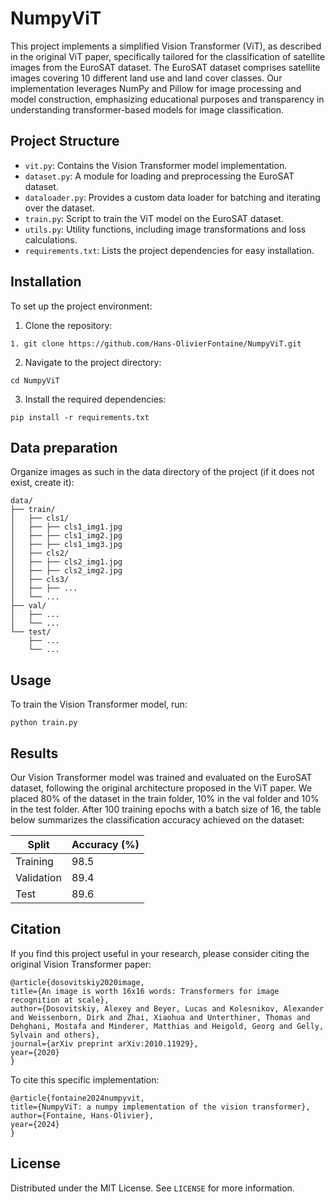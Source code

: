# NumpyViT
This project implements a simplified Vision Transformer (ViT), as described in the original ViT paper, specifically tailored for the classification of satellite images from the EuroSAT dataset. The EuroSAT dataset comprises satellite images covering 10 different land use and land cover classes. Our implementation leverages NumPy and Pillow for image processing and model construction, emphasizing educational purposes and transparency in understanding transformer-based models for image classification.

## Project Structure

- `vit.py`: Contains the Vision Transformer model implementation.
- `dataset.py`: A module for loading and preprocessing the EuroSAT dataset.
- `dataloader.py`: Provides a custom data loader for batching and iterating over the dataset.
- `train.py`: Script to train the ViT model on the EuroSAT dataset.
- `utils.py`: Utility functions, including image transformations and loss calculations.
- `requirements.txt`: Lists the project dependencies for easy installation.

## Installation

To set up the project environment:

1. Clone the repository:
```
1. git clone https://github.com/Hans-OlivierFontaine/NumpyViT.git
```
2. Navigate to the project directory:
```
cd NumpyViT
```
3. Install the required dependencies:
```
pip install -r requirements.txt
```

## Data preparation

Organize images as such in the data directory of the project (if it does not exist, create it):
```
data/
├── train/
│   ├── cls1/
│   ├── ├── cls1_img1.jpg
│   ├── ├── cls1_img2.jpg
│   ├── ├── cls1_img3.jpg
│   ├── cls2/
│   ├── ├── cls2_img1.jpg
│   ├── ├── cls2_img2.jpg
│   ├── cls3/
│   ├── ├── ...
│   └── ...
├── val/
│   ├── ...
│   └── ...
└── test/
    ├── ...
    └── ...
```

## Usage

To train the Vision Transformer model, run:
```
python train.py
```

## Results

Our Vision Transformer model was trained and evaluated on the EuroSAT dataset, following the original architecture proposed in the ViT paper. We placed 80% of the dataset in the train folder, 10% in the val folder and 10% in the test folder. After 100 training epochs with a batch size of 16, the table below summarizes the classification accuracy achieved on the dataset:

| Split    | Accuracy (%) |
|----------|--------------|
| Training | 98.5         |
| Validation | 89.4         |
| Test     | 89.6         |

## Citation

If you find this project useful in your research, please consider citing the original Vision Transformer paper:
```
@article{dosovitskiy2020image,
title={An image is worth 16x16 words: Transformers for image recognition at scale},
author={Dosovitskiy, Alexey and Beyer, Lucas and Kolesnikov, Alexander and Weissenborn, Dirk and Zhai, Xiaohua and Unterthiner, Thomas and Dehghani, Mostafa and Minderer, Matthias and Heigold, Georg and Gelly, Sylvain and others},
journal={arXiv preprint arXiv:2010.11929},
year={2020}
}
```
To cite this specific implementation:
```
@article{fontaine2024numpyvit,
title={NumpyViT: a numpy implementation of the vision transformer},
author={Fontaine, Hans-Olivier},
year={2024}
}
```

## License

Distributed under the MIT License. See `LICENSE` for more information.



